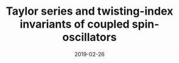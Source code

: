 ---
title: "Taylor series and twisting-index invariants of coupled spin-oscillators"
collection: publications
permalink: /publication/Alonso2019
date: 2019-02-26
venue: 'Journal of Geometry and Physics'
link: 'https://link.springer.com/article/10.1007%2Fs00332-021-09706-4'
arxivurl: 'https://arxiv.org/abs/2006.15369'
citation: 'J. Alonso, H.R. Dullin and S. Hohloch - <b>Taylor series and twisting-index invariants of coupled spin-oscillators</b>, <i>Journal of Geometry and Physics</i>, 140:131 - 151 (2019).'
---